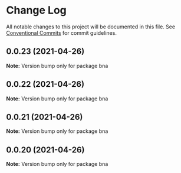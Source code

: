 # Change Log

All notable changes to this project will be documented in this file.
See [Conventional Commits](https://conventionalcommits.org) for commit guidelines.

## 0.0.23 (2021-04-26)

**Note:** Version bump only for package bna





## 0.0.22 (2021-04-26)

**Note:** Version bump only for package bna





## 0.0.21 (2021-04-26)

**Note:** Version bump only for package bna





## 0.0.20 (2021-04-26)

**Note:** Version bump only for package bna
